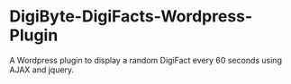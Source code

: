 # DigiByte-DigiFacts-Wordpress-Plugin
A Wordpress plugin to display a random DigiFact every 60 seconds using AJAX and jquery.
